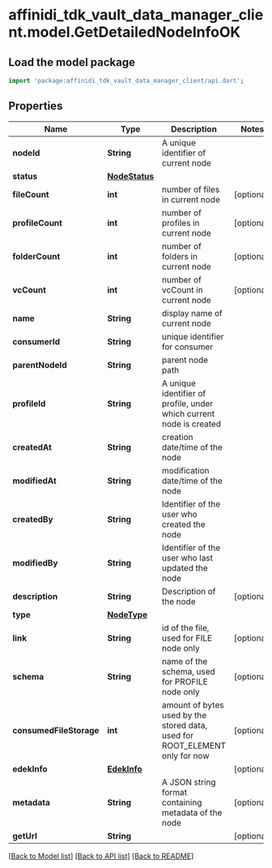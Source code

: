 # affinidi_tdk_vault_data_manager_client.model.GetDetailedNodeInfoOK

## Load the model package

```dart
import 'package:affinidi_tdk_vault_data_manager_client/api.dart';
```

## Properties

| Name                    | Type                            | Description                                                                 | Notes      |
| ----------------------- | ------------------------------- | --------------------------------------------------------------------------- | ---------- |
| **nodeId**              | **String**                      | A unique identifier of current node                                         |
| **status**              | [**NodeStatus**](NodeStatus.md) |                                                                             |
| **fileCount**           | **int**                         | number of files in current node                                             | [optional] |
| **profileCount**        | **int**                         | number of profiles in current node                                          | [optional] |
| **folderCount**         | **int**                         | number of folders in current node                                           | [optional] |
| **vcCount**             | **int**                         | number of vcCount in current node                                           | [optional] |
| **name**                | **String**                      | display name of current node                                                |
| **consumerId**          | **String**                      | unique identifier for consumer                                              |
| **parentNodeId**        | **String**                      | parent node path                                                            |
| **profileId**           | **String**                      | A unique identifier of profile, under which current node is created         |
| **createdAt**           | **String**                      | creation date/time of the node                                              |
| **modifiedAt**          | **String**                      | modification date/time of the node                                          |
| **createdBy**           | **String**                      | Identifier of the user who created the node                                 |
| **modifiedBy**          | **String**                      | Identifier of the user who last updated the node                            |
| **description**         | **String**                      | Description of the node                                                     | [optional] |
| **type**                | [**NodeType**](NodeType.md)     |                                                                             |
| **link**                | **String**                      | id of the file, used for FILE node only                                     | [optional] |
| **schema**              | **String**                      | name of the schema, used for PROFILE node only                              | [optional] |
| **consumedFileStorage** | **int**                         | amount of bytes used by the stored data, used for ROOT_ELEMENT only for now | [optional] |
| **edekInfo**            | [**EdekInfo**](EdekInfo.md)     |                                                                             | [optional] |
| **metadata**            | **String**                      | A JSON string format containing metadata of the node                        | [optional] |
| **getUrl**              | **String**                      |                                                                             | [optional] |

[[Back to Model list]](../README.md#documentation-for-models) [[Back to API list]](../README.md#documentation-for-api-endpoints) [[Back to README]](../README.md)
